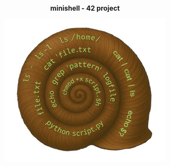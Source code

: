 <div align="center">
  <h2>minishell - 42 project</h2>
  <img src="./bin/minishell.jpg"  />
  <br>
</div>
